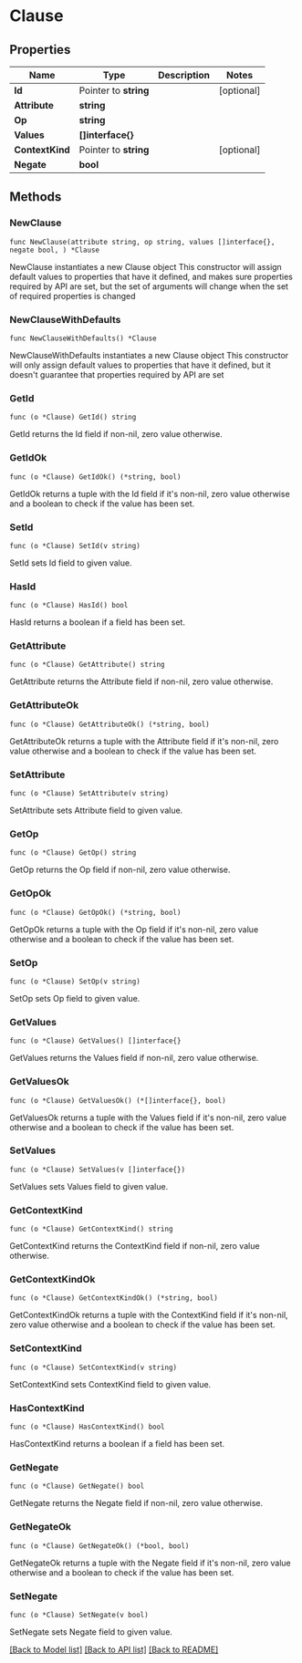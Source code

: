# Clause

## Properties

Name | Type | Description | Notes
------------ | ------------- | ------------- | -------------
**Id** | Pointer to **string** |  | [optional] 
**Attribute** | **string** |  | 
**Op** | **string** |  | 
**Values** | **[]interface{}** |  | 
**ContextKind** | Pointer to **string** |  | [optional] 
**Negate** | **bool** |  | 

## Methods

### NewClause

`func NewClause(attribute string, op string, values []interface{}, negate bool, ) *Clause`

NewClause instantiates a new Clause object
This constructor will assign default values to properties that have it defined,
and makes sure properties required by API are set, but the set of arguments
will change when the set of required properties is changed

### NewClauseWithDefaults

`func NewClauseWithDefaults() *Clause`

NewClauseWithDefaults instantiates a new Clause object
This constructor will only assign default values to properties that have it defined,
but it doesn't guarantee that properties required by API are set

### GetId

`func (o *Clause) GetId() string`

GetId returns the Id field if non-nil, zero value otherwise.

### GetIdOk

`func (o *Clause) GetIdOk() (*string, bool)`

GetIdOk returns a tuple with the Id field if it's non-nil, zero value otherwise
and a boolean to check if the value has been set.

### SetId

`func (o *Clause) SetId(v string)`

SetId sets Id field to given value.

### HasId

`func (o *Clause) HasId() bool`

HasId returns a boolean if a field has been set.

### GetAttribute

`func (o *Clause) GetAttribute() string`

GetAttribute returns the Attribute field if non-nil, zero value otherwise.

### GetAttributeOk

`func (o *Clause) GetAttributeOk() (*string, bool)`

GetAttributeOk returns a tuple with the Attribute field if it's non-nil, zero value otherwise
and a boolean to check if the value has been set.

### SetAttribute

`func (o *Clause) SetAttribute(v string)`

SetAttribute sets Attribute field to given value.


### GetOp

`func (o *Clause) GetOp() string`

GetOp returns the Op field if non-nil, zero value otherwise.

### GetOpOk

`func (o *Clause) GetOpOk() (*string, bool)`

GetOpOk returns a tuple with the Op field if it's non-nil, zero value otherwise
and a boolean to check if the value has been set.

### SetOp

`func (o *Clause) SetOp(v string)`

SetOp sets Op field to given value.


### GetValues

`func (o *Clause) GetValues() []interface{}`

GetValues returns the Values field if non-nil, zero value otherwise.

### GetValuesOk

`func (o *Clause) GetValuesOk() (*[]interface{}, bool)`

GetValuesOk returns a tuple with the Values field if it's non-nil, zero value otherwise
and a boolean to check if the value has been set.

### SetValues

`func (o *Clause) SetValues(v []interface{})`

SetValues sets Values field to given value.


### GetContextKind

`func (o *Clause) GetContextKind() string`

GetContextKind returns the ContextKind field if non-nil, zero value otherwise.

### GetContextKindOk

`func (o *Clause) GetContextKindOk() (*string, bool)`

GetContextKindOk returns a tuple with the ContextKind field if it's non-nil, zero value otherwise
and a boolean to check if the value has been set.

### SetContextKind

`func (o *Clause) SetContextKind(v string)`

SetContextKind sets ContextKind field to given value.

### HasContextKind

`func (o *Clause) HasContextKind() bool`

HasContextKind returns a boolean if a field has been set.

### GetNegate

`func (o *Clause) GetNegate() bool`

GetNegate returns the Negate field if non-nil, zero value otherwise.

### GetNegateOk

`func (o *Clause) GetNegateOk() (*bool, bool)`

GetNegateOk returns a tuple with the Negate field if it's non-nil, zero value otherwise
and a boolean to check if the value has been set.

### SetNegate

`func (o *Clause) SetNegate(v bool)`

SetNegate sets Negate field to given value.



[[Back to Model list]](../README.md#documentation-for-models) [[Back to API list]](../README.md#documentation-for-api-endpoints) [[Back to README]](../README.md)


